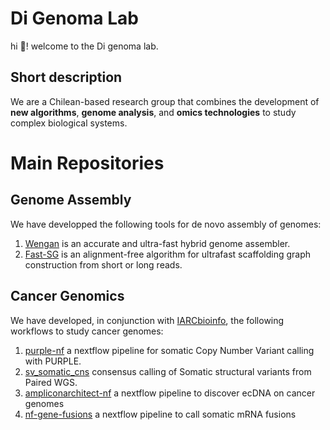 # Di Genoma Lab 
hi 👋! welcome to the Di genoma lab. 
## Short description
We are a Chilean-based research group that combines the development of **new algorithms**, **genome analysis**, and **omics technologies** to study complex biological systems.

# Main Repositories

## Genome Assembly
We have developped the following tools for de novo assembly of genomes: 

1. [Wengan](https://github.com/adigenova/wengan) is an accurate and ultra-fast hybrid genome assembler.
2. [Fast-SG](https://github.com/adigenova/fast-sg) is an alignment-free algorithm for ultrafast scaffolding graph construction from short or long reads.

## Cancer Genomics
We have developed, in conjunction with [IARCbioinfo](https://github.com/IARCbioinfo), the following workflows to study cancer genomes:
1. [purple-nf](https://github.com/digenoma-lab/purple-nf) a nextflow pipeline for somatic Copy Number Variant calling with PURPLE.
2. [sv_somatic_cns](https://github.com/digenoma-lab/sv_somatic_cns) consensus calling of Somatic structural variants from Paired WGS.
3. [ampliconarchitect-nf](https://github.com/digenoma-lab/ampliconarchitect-nf) a nextflow pipeline to discover ecDNA on cancer genomes
4. [nf-gene-fusions](https://github.com/digenoma-lab/nf-gene-fusions) a nextflow pipeline to call somatic mRNA fusions





<!--

**Here are some ideas to get you started:**

🌈 Contribution guidelines - how can the community get involved?
👩‍💻 Useful resources - where can the community find your docs? Is there anything else the community should know?
🍿 Fun facts - what does your team eat for breakfast?
🧙 Remember, you can do mighty things with the power of [Markdown](https://docs.github.com/github/writing-on-github/getting-started-with-writing-and-formatting-on-github/basic-writing-and-formatting-syntax)
-->
